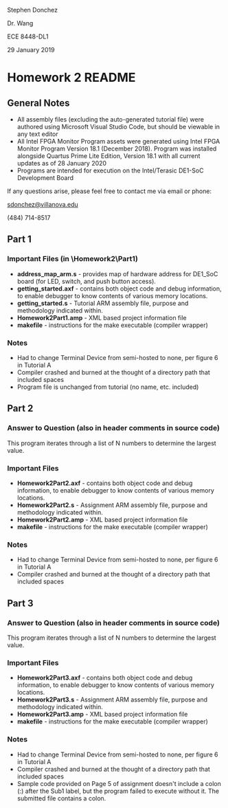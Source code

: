 Stephen Donchez

Dr. Wang

ECE 8448-DL1

29 January 2019

# Homework 2 README

## General Notes
-	All assembly files (excluding the auto-generated tutorial file) were authored using Microsoft Visual Studio Code, but should be viewable in any text editor
-	All Intel FPGA Monitor Program assets were generated using Intel FPGA Monitor Program Version 18.1 (December 2018). Program was installed alongside Quartus Prime Lite Edition, Version 18.1 with all current updates as of 28 January 2020
-	Programs are intended for execution on the Intel/Terasic DE1-SoC Development Board

If any questions arise, please feel free to contact me via email or phone:

sdonchez@villanova.edu

(484) 714-8517

## Part 1

### Important Files (in \Homework2\Part1)
-   __address_map_arm.s__ - provides map of hardware address for DE1_SoC board (for LED, switch, and push button access).
-   __getting_started.axf__ - contains both object code and debug information, to enable debugger to know contents of various memory locations.
-   __getting_started.s__ - Tutorial ARM assembly file, purpose and methodology indicated within.
-   __Homework2Part1.amp__ - XML based project information file
-   __makefile__ - instructions for the make executable (compiler wrapper)

### Notes
-    Had to change Terminal Device from semi-hosted to none, per figure 6 in Tutorial A
-    Compiler crashed and burned at the thought of a directory path that included spaces
-    Program file is unchanged from tutorial (no name, etc. included)

## Part 2

### Answer to Question (also in header comments in source code)
This program iterates through a list of N numbers to determine the largest value.

### Important Files
-   __Homework2Part2.axf__ - contains both object code and debug information, to enable debugger to know contents of various memory locations.
-   __Homework2Part2.s__ - Assignment ARM assembly file, purpose and methodology indicated within.
-   __Homework2Part2.amp__ - XML based project information file
-   __makefile__ - instructions for the make executable (compiler wrapper)

### Notes
-    Had to change Terminal Device from semi-hosted to none, per figure 6 in Tutorial A
-    Compiler crashed and burned at the thought of a directory path that included spaces

## Part 3

### Answer to Question (also in header comments in source code)
This program iterates through a list of N numbers to determine the largest value.

### Important Files
-   __Homework2Part3.axf__ - contains both object code and debug information, to enable debugger to know contents of various memory locations.
-   __Homework2Part3.s__ - Assignment ARM assembly file, purpose and methodology indicated within.
-   __Homework2Part3.amp__ - XML based project information file
-   __makefile__ - instructions for the make executable (compiler wrapper)

### Notes
-    Had to change Terminal Device from semi-hosted to none, per figure 6 in Tutorial A
-    Compiler crashed and burned at the thought of a directory path that included spaces
-    Sample code provided on Page 5 of assignment doesn't include a colon (:) after the Sub1 label, but the program failed to execute without it. The submitted file contains a colon.